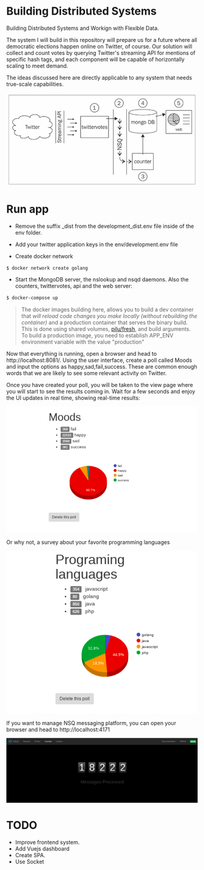 # Building Distributed Systems

Building Distributed Systems and Workign with Flexible Data.


The system I will build in this repository will prepare us for a future where all democratic elections happen online on Twitter, of course. Our solution will collect and count votes by querying Twitter's streaming API for mentions of specific hash tags, and each component will be capable of horizontally scaling to meet demand.

The ideas discussed here are directly applicable to any system that needs true-scale capabilities.

![Basic overview of the system we are going to build](./docs/distributed-system.png)

# Run app

* Remove the suffix _dist from the development_dist.env file inside of the env folder.

* Add your twitter application keys in the env/development.env file

* Create docker network

```sh
$ docker network create golang
```

* Start the MongoDB server, the nslookup and nsqd daemons. Also the counters, twittervotes, api and the web server:

```sh
$ docker-compose up
```


> The docker images building here, allows you to build a dev container that
*will reload code changes you make locally (without rebuilding the container)*
and a production container that serves the binary build. This is done using shared volumes,
[pilu/fresh](https://github.com/pilu/fresh), and build arguments.
To build a production image, you need to establish APP_ENV environment variable with the value "production"



Now that everything is running, open a browser and head to http://localhost:8081/.
Using the user interface, create a poll called Moods and input the options as happy,sad,fail,success.
These are common enough words that we are likely to see some relevant activity on Twitter.


Once you have created your poll, you will be taken to the view page where you will start to see the results coming in.
Wait for a few seconds and enjoy the UI updates in real time, showing real-time results:

![Example of poll](./docs/poll-example.png)



Or why not, a survey about your favorite programming languages

![Programming languages poll](./docs/poll-example-programming-languages.png)


If you want to manage NSQ messaging platform, you can open your browser and head to http://localhost:4171


![NSQ admin area](./docs/nsq-admin.png)


# TODO
* Improve frontend system.
* Add Vuejs dashboard
* Create SPA.
* Use Socket